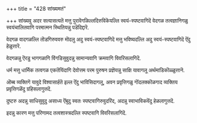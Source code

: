 +++
title = "428 सांख्यमतं"

+++
सांख्यवु अदर सत्यासत्यतॆ मत्तु पुरावॆगळिल्लदिरुविकॆयल्लि स्वयं-स्पष्टवागिदॆ वेदगळ तत्वज्ञानिगळु स्वयंचालितवागि परमात्मन स्थितियन्नु पडॆदिद्दारॆ.

वेदगळ वादगळल्लि तॊडगिरुववरु मॊदलु अदु स्वयं-स्पष्टवागिदॆ मत्तु भविष्यदल्लि अदु स्वयं-स्पष्टवागिदॆ ऎंदु हेळुत्तारॆ.

वेदगळन्नु ऎरडु भागगळागि विंगडिसुवुदन्नु सामान्यवागि क्रमवागि विवरिसलागिदॆ.

धर्म मत्तु धार्मिक तत्वगळ एकतॆयिंदागि देवोत्तम परम पुरुषन प्रज्ञॆयन्नु साक्षि यावागलू अर्थमाडिकॊळ्ळुत्तानॆ.

ऒब्ब व्यक्तिगॆ यावुदे विश्वासार्हतॆ इल्ल ऎंदु भाविसिदागलू, अवन प्रवृत्तिगळु गॊंदलक्कॊळगाद व्यक्तिय प्रवृत्तिगळॆंदु ग्रहिसलागुत्तदॆ.

दुष्टरु अदन्नु साधिसुवुदु असाध्य ऎंबुदु स्वतः स्पष्टवागिरुवुदरिंद, अदन्नु स्वाभाविकवॆंदु हेळलागुत्तदॆ.

इदन्नु कारण मत्तु परिणामद तत्वशास्त्रदल्लि स्पष्टवागि विवरिसलागिदॆ.

